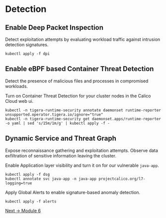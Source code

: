 # Detection


## Enable Deep Packet Inspection

Detect exploitation attempts by evaluating workload traffic against intrusion detection signatures.

```
kubectl apply -f dpi
```

## Enable eBPF based Container Threat Detection

Detect the presence of malicious files and processes in compromised workloads.

Turn on Container Threat Detection for your cluster nodes in the Calico Cloud web ui. 

```
kubectl -n tigera-runtime-security annotate daemonset runtime-reporter unsupported.operator.tigera.io/ignore="true"
kubectl -n tigera-runtime-security get daemonset.apps/runtime-reporter -o yaml | sed 's/15m/1m/g' | kubectl apply -f -
```

## Dynamic Service and Threat Graph

Expose reconnaissance gathering and exploitation attempts. Observe data exfiltration of sensitive information leaving the cluster. 

Enable Application layer visibility and turn it on for our vulnerable `java-app`.

```
kubectl apply -f dsg
kubectl annotate svc java-app -n java-app projectcalico.org/l7-logging=true
```

Apply Global Alerts to enable signature-based anomaly detection.

```
kubectl apply -f alerts
```



[Next -> Module 6](exploitation.md)

